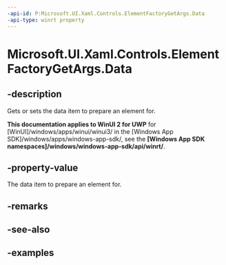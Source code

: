 ```yaml
---
-api-id: P:Microsoft.UI.Xaml.Controls.ElementFactoryGetArgs.Data
-api-type: winrt property
---
```


<!-- Property syntax.
public object Data { get;  set; }
-->

# Microsoft.UI.Xaml.Controls.ElementFactoryGetArgs.Data

## -description

Gets or sets the data item to prepare an element for.

**This documentation applies to WinUI 2 for UWP** for [WinUI]/windows/apps/winui/winui3/ in the [Windows App SDK]/windows/apps/windows-app-sdk/, see the **[Windows App SDK namespaces]/windows/windows-app-sdk/api/winrt/**.

## -property-value

The data item to prepare an element for.

## -remarks

## -see-also

## -examples

